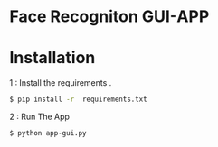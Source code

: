 # Face Recogniton GUI-APP

# Installation

1 : Install the requirements .

```sh
$ pip install -r  requirements.txt
```

2 : Run The App

```sh
$ python app-gui.py
```
